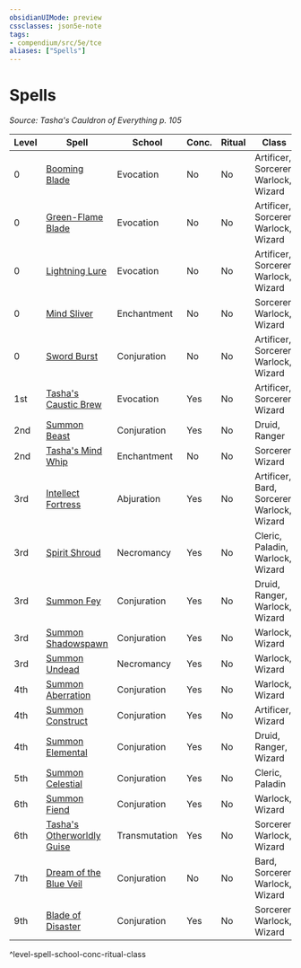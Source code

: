 ```yaml
---
obsidianUIMode: preview
cssclasses: json5e-note
tags:
- compendium/src/5e/tce
aliases: ["Spells"]
---
```

# Spells
*Source: Tasha's Cauldron of Everything p. 105* 

| Level | Spell | School | Conc. | Ritual | Class |
|-------|-------|--------|-------|--------|-------|
| 0 | [Booming Blade](/2-Mechanics/CLI/spells/booming-blade-tce.md) | Evocation | No | No | Artificer, Sorcerer, Warlock, Wizard |
| 0 | [Green-Flame Blade](/2-Mechanics/CLI/spells/green-flame-blade-tce.md) | Evocation | No | No | Artificer, Sorcerer, Warlock, Wizard |
| 0 | [Lightning Lure](/2-Mechanics/CLI/spells/lightning-lure-tce.md) | Evocation | No | No | Artificer, Sorcerer, Warlock, Wizard |
| 0 | [Mind Sliver](/2-Mechanics/CLI/spells/mind-sliver-tce.md) | Enchantment | No | No | Sorcerer, Warlock, Wizard |
| 0 | [Sword Burst](/2-Mechanics/CLI/spells/sword-burst-tce.md) | Conjuration | No | No | Artificer, Sorcerer, Warlock, Wizard |
| 1st | [Tasha's Caustic Brew](/2-Mechanics/CLI/spells/tashas-caustic-brew-tce.md) | Evocation | Yes | No | Artificer, Sorcerer, Wizard |
| 2nd | [Summon Beast](/2-Mechanics/CLI/spells/summon-beast-tce.md) | Conjuration | Yes | No | Druid, Ranger |
| 2nd | [Tasha's Mind Whip](/2-Mechanics/CLI/spells/tashas-mind-whip-tce.md) | Enchantment | No | No | Sorcerer, Wizard |
| 3rd | [Intellect Fortress](/2-Mechanics/CLI/spells/intellect-fortress-tce.md) | Abjuration | Yes | No | Artificer, Bard, Sorcerer, Warlock, Wizard |
| 3rd | [Spirit Shroud](/2-Mechanics/CLI/spells/spirit-shroud-tce.md) | Necromancy | Yes | No | Cleric, Paladin, Warlock, Wizard |
| 3rd | [Summon Fey](/2-Mechanics/CLI/spells/summon-fey-tce.md) | Conjuration | Yes | No | Druid, Ranger, Warlock, Wizard |
| 3rd | [Summon Shadowspawn](/2-Mechanics/CLI/spells/summon-shadowspawn-tce.md) | Conjuration | Yes | No | Warlock, Wizard |
| 3rd | [Summon Undead](/2-Mechanics/CLI/spells/summon-undead-tce.md) | Necromancy | Yes | No | Warlock, Wizard |
| 4th | [Summon Aberration](/2-Mechanics/CLI/spells/summon-aberration-tce.md) | Conjuration | Yes | No | Warlock, Wizard |
| 4th | [Summon Construct](/2-Mechanics/CLI/spells/summon-construct-tce.md) | Conjuration | Yes | No | Artificer, Wizard |
| 4th | [Summon Elemental](/2-Mechanics/CLI/spells/summon-elemental-tce.md) | Conjuration | Yes | No | Druid, Ranger, Wizard |
| 5th | [Summon Celestial](/2-Mechanics/CLI/spells/summon-celestial-tce.md) | Conjuration | Yes | No | Cleric, Paladin |
| 6th | [Summon Fiend](/2-Mechanics/CLI/spells/summon-fiend-tce.md) | Conjuration | Yes | No | Warlock, Wizard |
| 6th | [Tasha's Otherworldly Guise](/2-Mechanics/CLI/spells/tashas-otherworldly-guise-tce.md) | Transmutation | Yes | No | Sorcerer, Warlock, Wizard |
| 7th | [Dream of the Blue Veil](/2-Mechanics/CLI/spells/dream-of-the-blue-veil-tce.md) | Conjuration | No | No | Bard, Sorcerer, Warlock, Wizard |
| 9th | [Blade of Disaster](/2-Mechanics/CLI/spells/blade-of-disaster-tce.md) | Conjuration | Yes | No | Sorcerer, Warlock, Wizard |
^level-spell-school-conc-ritual-class